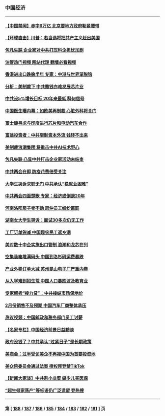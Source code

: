 ### 中国经济
---
#### [【中国禁闻】赤字6万亿 北京要地方政府勒紧腰带](../../pages/ncid283/n13944121.md?03070445) 
#### [【环球直击】川普：若当选将把共产主义赶出美国](../../pages/ncid283/n13944131.md?03070445) 
#### [包凡失踪 企业家对中共打压科企担忧加剧](../../pages/ncid283/n13944043.md?03070445) 
#### [油管热门视频 网站代理 翻墙必看视频](http://138.2.39.72:81/youtube.html?epic-marker?03070445)
#### [香港进出口跌逾半年 专家：中港与世界渐脱钩](../../pages/ncid283/n13944025.md?03070445) 
#### [分析：美制裁下 中共撒钱亦难发展芯片业](../../pages/ncid283/n13943934.md?03070445) 
#### [中共设5%增长目标 20年来最低 释何信号](../../pages/ncid283/n13943704.md?03070445) 
#### [中国医生曝内幕：如欧美再制裁 心脏外科将关门](../../pages/ncid283/n13943181.md?03070445) 
#### [富士康寻求与印度进行芯片和电动汽车合作](../../pages/ncid283/n13943154.md?03070445) 
#### [富翁投资者：中共限制资本外流 钱转不出来](../../pages/ncid283/n13942831.md?03070445) 
#### [美制裁浪潮集团 将重击中共AI技术野心](../../pages/ncid283/n13942798.md?03070445) 
#### [包凡失联 凸显中共打击企业家活动未结束](../../pages/ncid283/n13942585.md?03070445) 
#### [中共两会在即 防疫花费倍受关注](../../pages/ncid283/n13942587.md?03070445) 
#### [大学生哭诉求职无门 中共承认“稳就业困难”](../../pages/ncid283/n13942260.md?03070445) 
#### [中共两会四面楚歌 专家：经济或倒退20年](../../pages/ncid283/n13942270.md?03070445) 
#### [河南洛阳房子卖不动 房仲员工纷纷离职](../../pages/ncid283/n13942000.md?03070445) 
#### [湖南女大学生哭诉：面试30多次仍无工作](../../pages/ncid283/n13942188.md?03070445) 
#### [工厂订单锐减 中国现农民工返乡潮](../../pages/ncid283/n13941947.md?03070445) 
#### [美对数十中企实施出口管制 浪潮和龙芯在列](../../pages/ncid283/n13941870.md?03070445) 
#### [空集装箱堆满码头 中国到洛杉矶运费暴跌](../../pages/ncid283/n13941766.md?03070445) 
#### [产业外移订单大减 苏州昆山电子厂严重内卷](../../pages/ncid283/n13941502.md?03070445) 
#### [从入学难到招生荒 中国人口暴跌波及教育业](../../pages/ncid283/n13941408.md?03070445) 
#### [专家解析“接力贷”：中共操纵市场保地价](../../pages/ncid283/n13941294.md?03070445) 
#### [2月份销售不及预期 中国汽车厂商整体承压](../../pages/ncid283/n13941337.md?03070445) 
#### [热议视频：中国邮政和税务部门员工讨薪](../../pages/ncid283/n13940997.md?03070445) 
#### [【名家专栏】中国经济前景日益黯淡](../../pages/ncid283/n13940788.md?03070445) 
#### [政府没钱了？中共承认“过紧日子”是长期政策](../../pages/ncid283/n13940921.md?03070445) 
#### [美商会：过半受访美企不再视中国为首要投资地](../../pages/ncid283/n13940578.md?03070445) 
#### [美众院委员会通过法案 授权拜登禁TikTok](../../pages/ncid283/n13940834.md?03070445) 
#### [【新闻大家谈】中共割小韭菜 逼少儿买医保](../../pages/ncid283/n13940825.md?03070445) 
#### [“超生倾家荡产”等标语仍广泛遗留 登热搜](../../pages/ncid283/n13940659.md?03070445) 

---
#### 第 [ [188](./188.md?03070445) / [187](./187.md?03070445) / [186](./186.md?03070445) / [185](./185.md?03070445) / [184](./184.md?03070445) / [183](./183.md?03070445) / [182](./182.md?03070445) / [181](./181.md?03070445) ] 页
